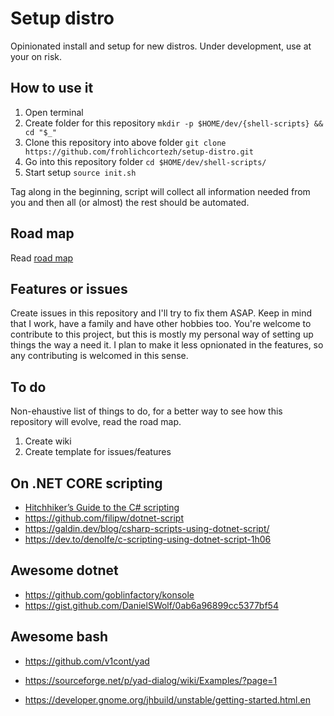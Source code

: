 # Setup distro

Opinionated install and setup for new distros.
Under development, use at your on risk.

## How to use it

1. Open terminal
2. Create folder for this repository 
   ```mkdir -p $HOME/dev/{shell-scripts} && cd "$_"```
3. Clone this repository into above folder 
   ```git clone https://github.com/frohlichcortezh/setup-distro.git```
4. Go into this repository folder 
   ```cd $HOME/dev/shell-scripts/```
5. Start setup 
   ```source init.sh```

Tag along in the beginning, script will collect all information needed from you and then all (or almost) the rest should be automated.

## Road map

Read [road map](/ROADMAP.MD)

## Features or issues

Create issues in this repository and I'll try to fix them ASAP.
Keep in mind that I work, have a family and have other hobbies too.
You're welcome to contribute to this project, but this is mostly my personal way of setting up things the way a need it.
I plan to make it less opnionated in the features, so any contributing is welcomed in this sense.

## To do

Non-ehaustive list of things to do, for a better way to see how this repository will evolve, read the road map.

1. Create wiki
2. Create template for issues/features


## On .NET CORE scripting

* [Hitchhiker’s Guide to the C# scripting](https://itnext.io/hitchhikers-guide-to-the-c-scripting-13e45f753af9)
* https://github.com/filipw/dotnet-script
* https://galdin.dev/blog/csharp-scripts-using-dotnet-script/
* https://dev.to/denolfe/c-scripting-using-dotnet-script-1h06


## Awesome dotnet

* https://github.com/goblinfactory/konsole
* https://gist.github.com/DanielSWolf/0ab6a96899cc5377bf54

## Awesome bash

* https://github.com/v1cont/yad
* https://sourceforge.net/p/yad-dialog/wiki/Examples/?page=1

* https://developer.gnome.org/jhbuild/unstable/getting-started.html.en
